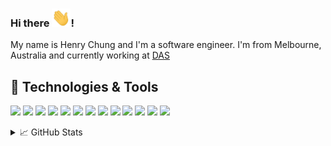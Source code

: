 ### Hi there <img src="https://raw.githubusercontent.com/hc-12/hc-12.github.io/main/wave.gif" width="30px">!

My name is Henry Chung and I'm a software engineer. I'm from Melbourne, Australia and currently working at [DAS](https://digitalagricultureservices.com)

## 🔧 Technologies & Tools
![](https://img.shields.io/badge/OS-Linux-informational?style=flat&logo=linux&logoColor=white&color=2bbc8a)
![](https://img.shields.io/badge/Editor-VSCode-informational?style=flat&logo=visual-studio-code&logoColor=white&color=2bbc8a)
![](https://img.shields.io/badge/Code-JavaScript-informational?style=flat&logo=javascript&logoColor=white&color=2bbc8a)
![](https://img.shields.io/badge/Code-Typescript-informational?style=flat&logo=typescript&logoColor=white&color=2bbc8a)
![](https://img.shields.io/badge/Code-Golang-informational?style=flat&logo=go&logoColor=white&color=2bbc8a)
![](https://img.shields.io/badge/Code-React-informational?style=flat&logo=react&logoColor=white&color=2bbc8a)
![](https://img.shields.io/badge/Code-Vue-informational?style=flat&logo=vue.js&logoColor=white&color=2bbc8a)
![](https://img.shields.io/badge/Code-Make-informational?style=flat&logo=cmake&logoColor=white&color=2bbc8a)
![](https://img.shields.io/badge/Shell-Bash-informational?style=flat&logo=gnu-bash&logoColor=white&color=2bbc8a)
![](https://img.shields.io/badge/Code-Python-informational?style=flat&logo=python&logoColor=white&color=2bbc8a)
![](https://img.shields.io/badge/Tools-PostgreSQL-informational?style=flat&logo=postgresql&logoColor=white&color=2bbc8a)
![](https://img.shields.io/badge/Tools-Docker-informational?style=flat&logo=docker&logoColor=white&color=2bbc8a)
![](https://img.shields.io/badge/Tools-GraphQL-informational?style=flat&logo=graphql&logoColor=white&color=2bbc8a)

<details>
  <summary>&#x1f4c8; GitHub Stats </summary>

<a href="https://github.com/hc-12/hc-12.github.io">
  <img align="center" src="https://github-readme-stats.vercel.app/api/top-langs/?username=hc-12&hide=java,html,tex&title_color=ffffff&text_color=c9cacc&icon_color=2bbc8a&bg_color=1d1f21&langs_count=3" />
</a>

<a href="https://github.com/hc-12/hc-12.github.io">
  <img align="center" src="https://github-readme-stats.vercel.app/api?username=hc-12&show_icons=true&line_height=27&count_private=true&title_color=ffffff&text_color=c9cacc&icon_color=2bbc8a&bg_color=1d1f21" alt="Henry's GitHub Stats" />
</a>

<a href="https://github.com/hc-12/chains">
  <img align="center" src="https://github-readme-stats.vercel.app/api/pin/?username=hc-12&repo=chains&title_color=ffffff&text_color=c9cacc&icon_color=2bbc8a&bg_color=1d1f21" />
</a>

</details>
